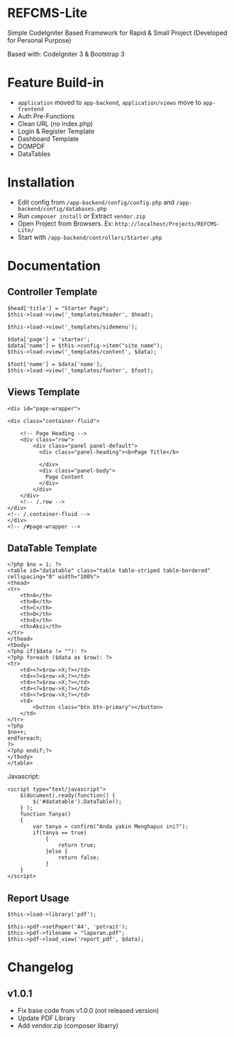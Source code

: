 # REFCMS-Lite
Simple CodeIgniter Based Framework for Rapid &amp; Small Project (Developed for Personal Purpose)

Based with: CodeIgniter 3 & Bootstrap 3

# Feature Build-in
- `application` moved to `app-backend`, `application/views` move to `app-frontend`
- Auth Pre-Functions
- Clean URL (no index.php)
- Login & Register Template
- Dashboard Template
- DOMPDF
- DataTables

# Installation
- Edit config from `/app-backend/config/config.php`  and `/app-backend/config/databases.php`
- Run `composer install` or Extract `vendor.zip`
- Open Project from Browsers. Ex: `http://localhost/Projects/REFCMS-Lite/`
- Start with `/app-backend/controllers/Starter.php`

# Documentation
## Controller Template
```
$head['title'] = "Starter Page";
$this->load->view('_templates/header', $head);

$this->load->view('_templates/sidemenu');

$data['page'] = 'starter';
$data['name'] = $this->config->item("site_name");
$this->load->view('_templates/content', $data);

$foot['name'] = $data['name'];
$this->load->view('_templates/footer', $foot);

```
## Views Template
```
<div id="page-wrapper">

<div class="container-fluid">

    <!-- Page Heading -->
    <div class="row">
        <div class="panel panel-default">
          <div class="panel-heading"><b>Page Title</b>
          	
          </div> 
          <div class="panel-body">  
            Page Content
		  </div>
        </div>
    </div>
    <!-- /.row -->
</div>
<!-- /.container-fluid -->
</div>
<!-- /#page-wrapper -->

```

## DataTable Template
```
<?php $no = 1; ?>
<table id="datatable" class="table table-striped table-bordered" cellspacing="0" width="100%">
<thead>
<tr>
    <th>A</th>
    <th>B</th>
    <th>C</th>
    <th>D</th>
    <th>E</th>
    <th>Aksi</th>
</tr>
</thead>
<tbody>
<?php if($data != ""): ?>
<?php foreach ($data as $row): ?>
<tr>
    <td><?=$row->X;?></td>
    <td><?=$row->X;?></td>
    <td><?=$row->X;?></td>
    <td><?=$row->X;?></td>
    <td><?=$row->X;?></td>
    <td>
        <button class="btn btn-primary"></button>
    </td>
</tr>
<?php
$no++;
endforeach;
?>
<?php endif;?>
</tbody>
</table>

```

Javascript:
```
<script type="text/javascript">
    $(document).ready(function() {
        $('#datatable').DataTable();
    } );
    function Tanya()
    {
        var tanya = confirm("Anda yakin Menghapus ini?");
        if(tanya == true)
            {
                return true;
            }else {
                return false;
            }
    }
</script>
```

## Report Usage
```
$this->load->library('pdf');

$this->pdf->setPaper('A4', 'potrait');
$this->pdf->filename = "laporan.pdf";
$this->pdf->load_view('report_pdf', $data);
```


# Changelog

## v1.0.1
 - Fix base code from v1.0.0 (not released version)
 - Update PDF Library
 - Add vendor.zip (composer libarry)